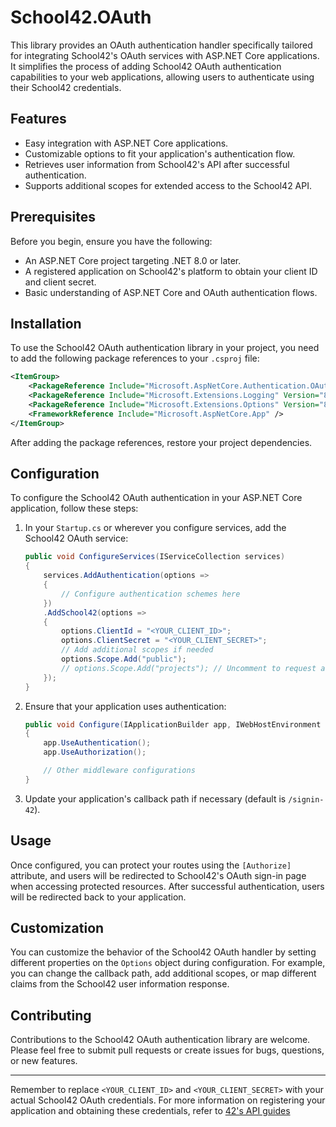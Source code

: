 # School42.OAuth

This library provides an OAuth authentication handler specifically tailored for integrating School42's OAuth services with ASP.NET Core applications. It simplifies the process of adding School42 OAuth authentication capabilities to your web applications, allowing users to authenticate using their School42 credentials.

## Features

- Easy integration with ASP.NET Core applications.
- Customizable options to fit your application's authentication flow.
- Retrieves user information from School42's API after successful authentication.
- Supports additional scopes for extended access to the School42 API.

## Prerequisites

Before you begin, ensure you have the following:

- An ASP.NET Core project targeting .NET 8.0 or later.
- A registered application on School42's platform to obtain your client ID and client secret.
- Basic understanding of ASP.NET Core and OAuth authentication flows.

## Installation

To use the School42 OAuth authentication library in your project, you need to add the following package references to your `.csproj` file:

```xml
<ItemGroup>
    <PackageReference Include="Microsoft.AspNetCore.Authentication.OAuth" Version="2.2.0" />
    <PackageReference Include="Microsoft.Extensions.Logging" Version="8.0.0" />
    <PackageReference Include="Microsoft.Extensions.Options" Version="8.0.2" />
    <FrameworkReference Include="Microsoft.AspNetCore.App" />
</ItemGroup>
```

After adding the package references, restore your project dependencies.

## Configuration

To configure the School42 OAuth authentication in your ASP.NET Core application, follow these steps:

1. In your `Startup.cs` or wherever you configure services, add the School42 OAuth service:

    ```csharp
    public void ConfigureServices(IServiceCollection services)
    {
        services.AddAuthentication(options =>
        {
            // Configure authentication schemes here
        })
        .AddSchool42(options =>
        {
            options.ClientId = "<YOUR_CLIENT_ID>";
            options.ClientSecret = "<YOUR_CLIENT_SECRET>";
            // Add additional scopes if needed
            options.Scope.Add("public");
            // options.Scope.Add("projects"); // Uncomment to request additional scopes
        });
    }
    ```

2. Ensure that your application uses authentication:

    ```csharp
    public void Configure(IApplicationBuilder app, IWebHostEnvironment env)
    {
        app.UseAuthentication();
        app.UseAuthorization();

        // Other middleware configurations
    }
    ```

3. Update your application's callback path if necessary (default is `/signin-42`).

## Usage

Once configured, you can protect your routes using the `[Authorize]` attribute, and users will be redirected to School42's OAuth sign-in page when accessing protected resources. After successful authentication, users will be redirected back to your application.

## Customization

You can customize the behavior of the School42 OAuth handler by setting different properties on the `Options` object during configuration. For example, you can change the callback path, add additional scopes, or map different claims from the School42 user information response.

## Contributing

Contributions to the School42 OAuth authentication library are welcome. Please feel free to submit pull requests or create issues for bugs, questions, or new features.

---

Remember to replace `<YOUR_CLIENT_ID>` and `<YOUR_CLIENT_SECRET>` with your actual School42 OAuth credentials.
For more information on registering your application and obtaining these credentials, refer to [42's API guides](https://api.intra.42.fr/apidoc/guides/getting_started)
